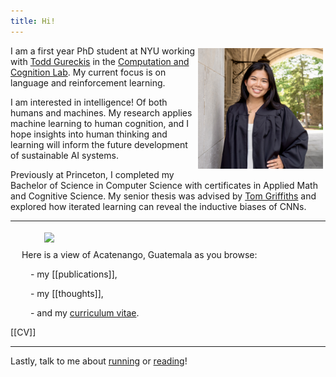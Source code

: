 ```yaml
---
title: Hi!
---
```

 
<img src="images/me.jpg" width="200" align="right" style="padding: 4px"> I am a first year PhD student at NYU working with <a href="https://todd.gureckislab.org/" target="_blank">Todd Gureckis</a> in the <a href="https://gureckislab.org/" target="_blank">Computation and Cognition Lab</a>. My current focus is on language and reinforcement learning. 

I am interested in intelligence! Of both humans and machines. My research applies machine learning to human cognition, and I hope insights into human thinking and learning will inform the future development of sustainable AI systems. 

Previously at Princeton, I completed my Bachelor of Science in Computer Science with certificates in Applied Math and Cognitive Science. My senior thesis was advised by <a href="https://cocosci.princeton.edu/tom/index.php" target="_blank">Tom Griffiths</a> and explored how iterated learning can reveal the inductive biases of CNNs. 

---
</figure>
<img src="images/hike.png" width="240"  align="left" style="padding: 4px" hspace="50">
&emsp;

&emsp; Here is a view of Acatenango, Guatemala as you browse:

&emsp;&emsp; - my [[publications]],

&emsp;&emsp; - my [[thoughts]],

&emsp;&emsp; - and my <a href="https://drive.google.com/file/d/1MH05vQudY_B5JdtxP_p-FDjRIJ7dZpMC/view?usp=drive_link" target="_blank">curriculum vitae</a>.

[[CV]]

---
Lastly, talk to me about <a href="https://strava.app.link/wUsXaJj1cIb" target="_blank">running</a> or <a href="https://www.goodreads.com/user/show/163690984-ellen-su" target="_blank">reading</a>!